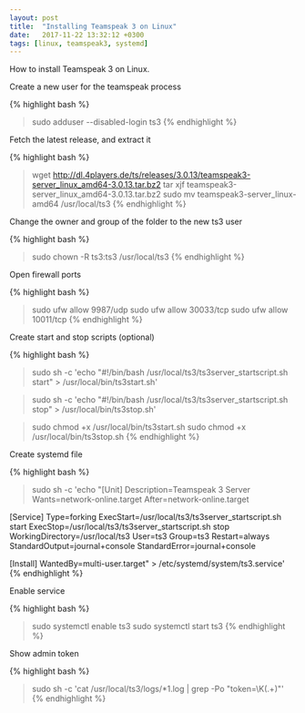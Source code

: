 ```yaml
---
layout: post
title:  "Installing Teamspeak 3 on Linux"
date:   2017-11-22 13:32:12 +0300
tags: [linux, teamspeak3, systemd]
---
```


How to install Teamspeak 3 on Linux.

<!--more-->

Create a new user for the teamspeak process

{% highlight bash %}
> sudo adduser --disabled-login ts3
{% endhighlight %}

Fetch the latest release, and extract it

{% highlight bash %}
> wget http://dl.4players.de/ts/releases/3.0.13/teamspeak3-server_linux_amd64-3.0.13.tar.bz2
> tar xjf teamspeak3-server_linux_amd64-3.0.13.tar.bz2
> sudo mv teamspeak3-server_linux-amd64 /usr/local/ts3
{% endhighlight %}

Change the owner and group of the folder to the new ts3 user

{% highlight bash %}
> sudo chown -R ts3:ts3 /usr/local/ts3
{% endhighlight %}

Open firewall ports

{% highlight bash %}
> sudo ufw allow 9987/udp
> sudo ufw allow 30033/tcp
> sudo ufw allow 10011/tcp
{% endhighlight %}

Create start and stop scripts (optional)

{% highlight bash %}
> sudo sh -c 'echo "#!/bin/bash
/usr/local/ts3/ts3server_startscript.sh start" > /usr/local/bin/ts3start.sh'

> sudo sh -c 'echo "#!/bin/bash
/usr/local/ts3/ts3server_startscript.sh stop" > /usr/local/bin/ts3stop.sh'

> sudo chmod +x /usr/local/bin/ts3start.sh
> sudo chmod +x /usr/local/bin/ts3stop.sh
{% endhighlight %}

Create systemd file

{% highlight bash %}
> sudo sh -c 'echo "[Unit]
Description=Teamspeak 3 Server
Wants=network-online.target
After=network-online.target

[Service]
Type=forking
ExecStart=/usr/local/ts3/ts3server_startscript.sh start
ExecStop=/usr/local/ts3/ts3server_startscript.sh stop
WorkingDirectory=/usr/local/ts3
User=ts3
Group=ts3
Restart=always
StandardOutput=journal+console
StandardError=journal+console

[Install]
WantedBy=multi-user.target" > /etc/systemd/system/ts3.service'
{% endhighlight %}

Enable service

{% highlight bash %}
> sudo systemctl enable ts3
> sudo systemctl start ts3
{% endhighlight %}

Show admin token

{% highlight bash %}
> sudo sh -c 'cat /usr/local/ts3/logs/*1.log | grep -Po "token=\K(.+)"'
{% endhighlight %}

